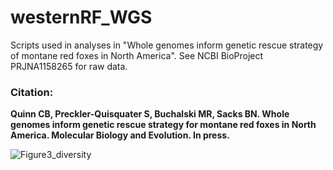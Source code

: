 # westernRF_WGS
Scripts used in analyses in "Whole genomes inform genetic rescue strategy of montane red foxes in North America". See NCBI BioProject PRJNA1158265 for raw data.

### Citation:
**Quinn CB, Preckler-Quisquater S, Buchalski MR, Sacks BN. Whole genomes inform genetic rescue strategy for montane red foxes in North America. Molecular Biology and Evolution. In press.**

![Figure3_diversity](https://github.com/user-attachments/assets/daa29292-fadb-4b99-81ef-47eb7dc58641)
